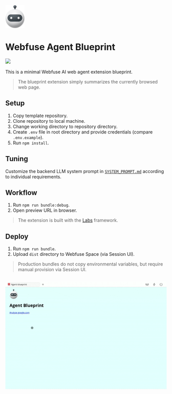 <a href="https://github.com/surfly/agent-extension-blueprint"><img src="./static/hero.png" height="72"></a>

# Webfuse Agent Blueprint

<a href="https://webfuse.com"><img src="https://img.shields.io/badge/Webfuse-Extension-3b82f6"></a>

This is a minimal Webfuse AI web agent extension blueprint.

> The blueprint extension simply summarizes the currently browsed web page.

## Setup

1. Copy template repository.
2. Clone repository to local machine.
3. Change working directory to repository directory.
4. Create `.env` file in root directory and provide credentials (compare `.env.example`).
5. Run `npm install`.

## Tuning

Customize the backend LLM system prompt in [`SYSTEM_PROMPT.md`](./src/background/SYSTEM_PROMPT.md) according to individual requirements.

## Workflow

1. Run `npm run bundle:debug`.
2. Open preview URL in browser.

> The extension is built with the [Labs](https://www.webfuse.com/labs) framework.

## Deploy

1. Run `npm run bundle`.
2. Upload `dist` directory to Webfuse Space (via Session UI).

> Production bundles do not copy environmental variables, but require manual provision via Session UI.

## 

<img src="./.github/recording.gif">